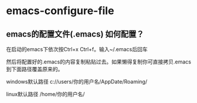 # emacs-configure-file
emacs的配置文件(.emacs)
如何配置？
-------------
在启动的emacs下依次按Ctrl+x Ctrl+f。输入~/.emacs后回车

然后将配置好的.emacs的内容复制粘贴过去。如果懒得复制你可直接拷贝.emacs到下面路径覆盖原来的。

windows默认路径
c://users/你的用户名/AppDate/Roaming/

linux默认路径
/home/你的用户名/
